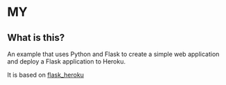 # MY
<H2>What is this?</h2>
An example that uses Python and Flask to create a simple web application and deploy a Flask application to Heroku.</p>
<p>It is based on <a href="/lanasvet12/flask_app/blob/master/github.com/zachwill/flask_heroku">flask_heroku</a></p>
